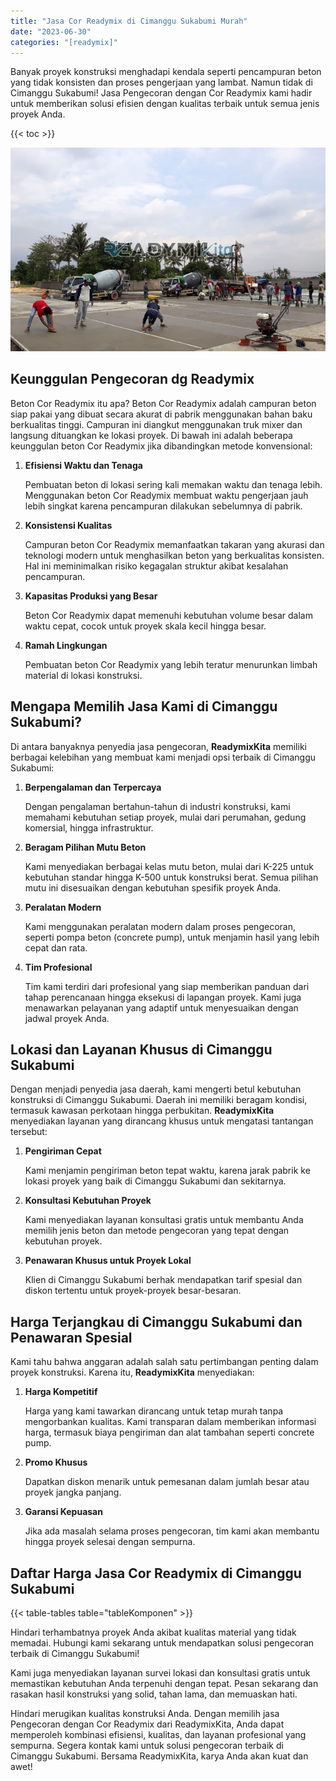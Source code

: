 ```yaml
---
title: "Jasa Cor Readymix di Cimanggu Sukabumi Murah"
date: "2023-06-30"
categories: "[readymix]"
---
```


Banyak proyek konstruksi menghadapi kendala seperti pencampuran beton yang tidak konsisten dan proses pengerjaan yang lambat. Namun tidak di Cimanggu Sukabumi! Jasa Pengecoran dengan Cor Readymix kami hadir untuk memberikan solusi efisien dengan kualitas terbaik untuk semua jenis proyek Anda.

{{< toc >}}

![Jasa Cor Readymix di Cimanggu Sukabumi Murah](/images/readymix/cor-readymix-03.jpg)

## Keunggulan Pengecoran dg Readymix

Beton Cor Readymix itu apa? Beton Cor Readymix adalah campuran beton siap pakai yang dibuat secara akurat di pabrik menggunakan bahan baku berkualitas tinggi. Campuran ini diangkut menggunakan truk mixer dan langsung dituangkan ke lokasi proyek. Di bawah ini adalah beberapa keunggulan beton Cor Readymix jika dibandingkan metode konvensional:

1. **Efisiensi Waktu dan Tenaga**

   Pembuatan beton di lokasi sering kali memakan waktu dan tenaga lebih. Menggunakan beton Cor Readymix membuat waktu pengerjaan jauh lebih singkat karena pencampuran dilakukan sebelumnya di pabrik.

2. **Konsistensi Kualitas**

   Campuran beton Cor Readymix memanfaatkan takaran yang akurasi dan teknologi modern untuk menghasilkan beton yang berkualitas konsisten. Hal ini meminimalkan risiko kegagalan struktur akibat kesalahan pencampuran.

3. **Kapasitas Produksi yang Besar**

   Beton Cor Readymix dapat memenuhi kebutuhan volume besar dalam waktu cepat, cocok untuk proyek skala kecil hingga besar.

4. **Ramah Lingkungan**

   Pembuatan beton Cor Readymix yang lebih teratur menurunkan limbah material di lokasi konstruksi.

## Mengapa Memilih Jasa Kami di Cimanggu Sukabumi?

Di antara banyaknya penyedia jasa pengecoran, **ReadymixKita** memiliki berbagai kelebihan yang membuat kami menjadi opsi terbaik di Cimanggu Sukabumi:

1. **Berpengalaman dan Terpercaya**

   Dengan pengalaman bertahun-tahun di industri konstruksi, kami memahami kebutuhan setiap proyek, mulai dari perumahan, gedung komersial, hingga infrastruktur.

2. **Beragam Pilihan Mutu Beton**

   Kami menyediakan berbagai kelas mutu beton, mulai dari K-225 untuk kebutuhan standar hingga K-500 untuk konstruksi berat. Semua pilihan mutu ini disesuaikan dengan kebutuhan spesifik proyek Anda.

3. **Peralatan Modern**

   Kami menggunakan peralatan modern dalam proses pengecoran, seperti pompa beton (concrete pump), untuk menjamin hasil yang lebih cepat dan rata.

4. **Tim Profesional**

   Tim kami terdiri dari profesional yang siap memberikan panduan dari tahap perencanaan hingga eksekusi di lapangan proyek. Kami juga menawarkan pelayanan yang adaptif untuk menyesuaikan dengan jadwal proyek Anda.

## Lokasi dan Layanan Khusus di Cimanggu Sukabumi

Dengan menjadi penyedia jasa daerah, kami mengerti betul kebutuhan konstruksi di Cimanggu Sukabumi. Daerah ini memiliki beragam kondisi, termasuk kawasan perkotaan hingga perbukitan. **ReadymixKita** menyediakan layanan yang dirancang khusus untuk mengatasi tantangan tersebut:

1. **Pengiriman Cepat**

   Kami menjamin pengiriman beton tepat waktu, karena jarak pabrik ke lokasi proyek yang baik di Cimanggu Sukabumi dan sekitarnya.

2. **Konsultasi Kebutuhan Proyek**

   Kami menyediakan layanan konsultasi gratis untuk membantu Anda memilih jenis beton dan metode pengecoran yang tepat dengan kebutuhan proyek.

3. **Penawaran Khusus untuk Proyek Lokal**

   Klien di Cimanggu Sukabumi berhak mendapatkan tarif spesial dan diskon tertentu untuk proyek-proyek besar-besaran.

## Harga Terjangkau di Cimanggu Sukabumi dan Penawaran Spesial

Kami tahu bahwa anggaran adalah salah satu pertimbangan penting dalam proyek konstruksi. Karena itu, **ReadymixKita** menyediakan:

1. **Harga Kompetitif**

   Harga yang kami tawarkan dirancang untuk tetap murah tanpa mengorbankan kualitas. Kami transparan dalam memberikan informasi harga, termasuk biaya pengiriman dan alat tambahan seperti concrete pump.

2. **Promo Khusus**

   Dapatkan diskon menarik untuk pemesanan dalam jumlah besar atau proyek jangka panjang.

3. **Garansi Kepuasan**

   Jika ada masalah selama proses pengecoran, tim kami akan membantu hingga proyek selesai dengan sempurna.

## Daftar Harga Jasa Cor Readymix di Cimanggu Sukabumi

{{< table-tables table="tableKomponen" >}}

Hindari terhambatnya proyek Anda akibat kualitas material yang tidak memadai. Hubungi kami sekarang untuk mendapatkan solusi pengecoran terbaik di Cimanggu Sukabumi!

Kami juga menyediakan layanan survei lokasi dan konsultasi gratis untuk memastikan kebutuhan Anda terpenuhi dengan tepat. Pesan sekarang dan rasakan hasil konstruksi yang solid, tahan lama, dan memuaskan hati.

Hindari merugikan kualitas konstruksi Anda. Dengan memilih jasa Pengecoran dengan Cor Readymix dari ReadymixKita, Anda dapat memperoleh kombinasi efisiensi, kualitas, dan layanan profesional yang sempurna. Segera kontak kami untuk solusi pengecoran terbaik di Cimanggu Sukabumi. Bersama ReadymixKita, karya Anda akan kuat dan awet!